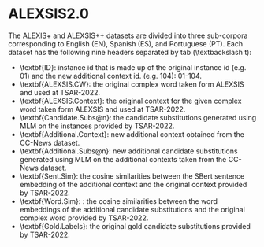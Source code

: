 # ALEXSIS2.0

The ALEXIS+ and ALEXSIS++ datasets are divided into three sub-corpora corresponding to English (EN), Spanish (ES), and Portuguese (PT). Each dataset has the following nine headers separated by tab (\textbackslash t):  

<ul>
  <li>\textbf{ID}: instance id that is made up of the original instance id (e.g. 01) and the new additional context id. (e.g. 104): 01-104.</li>
  <li>\textbf{ALEXSIS.CW}: the original complex word taken form ALEXSIS and used at TSAR-2022.</li>
  <li>\textbf{ALEXSIS.Context}: the original context for the given complex word taken form ALEXSIS and used at TSAR-2022.</li>
  <li>\textbf{Candidate.Subs@n}: the candidate substitutions generated using MLM on the instances provided by TSAR-2022.</li>
  <li>\textbf{Additional.Context}: new additional context obtained from the CC-News dataset.</li>
  <li>\textbf{Additional.Subs@n}: new additional candidate substitutions generated using MLM on the additional contexts taken from the CC-News dataset.</li>
  <li> \textbf{Sent.Sim}: the cosine similarities between the SBert sentence embedding of the additional context and the original context provided by TSAR-2022. </li>
  <li> \textbf{Word.Sim}: : the cosine similarities between the word embeddings of the additional candidate substitutions and the original complex word provided by TSAR-2022.</li>
  <li>\textbf{Gold.Labels}: the original gold candidate substitutions provided by TSAR-2022.  </li>
</ul>
